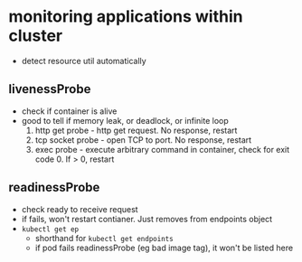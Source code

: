 # monitoring applications within cluster
- detect resource util automatically

## livenessProbe
- check if container is alive
- good to tell if memory leak, or deadlock, or infinite loop
    1. http get probe - http get request. No response, restart
    2. tcp socket probe - open TCP to port. No response, restart
    3. exec probe - execute arbitrary command in container, check for exit code 0. If > 0, restart

## readinessProbe
- check ready to receive request
- if fails, won't restart contianer. Just removes from endpoints object
- `kubectl get ep`
    - shorthand for `kubectl get endpoints`
    - if pod fails readinessProbe (eg bad image tag), it won't be listed here
